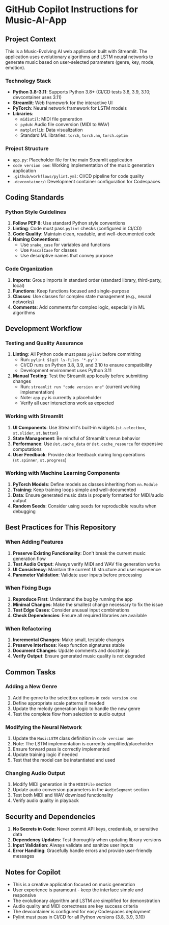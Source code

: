 # GitHub Copilot Instructions for Music-AI-App

## Project Context

This is a Music-Evolving AI web application built with Streamlit. The application uses evolutionary algorithms and LSTM neural networks to generate music based on user-selected parameters (genre, key, mode, emotion).

### Technology Stack

- **Python 3.8-3.11**: Supports Python 3.8+ (CI/CD tests 3.8, 3.9, 3.10; devcontainer uses 3.11)
- **Streamlit**: Web framework for the interactive UI
- **PyTorch**: Neural network framework for LSTM models
- **Libraries**:
  - `midiutil`: MIDI file generation
  - `pydub`: Audio file conversion (MIDI to WAV)
  - `matplotlib`: Data visualization
  - Standard ML libraries: `torch`, `torch.nn`, `torch.optim`

### Project Structure

- `app.py`: Placeholder file for the main Streamlit application
- `code version one`: Working implementation of the music generation application
- `.github/workflows/pylint.yml`: CI/CD pipeline for code quality
- `.devcontainer/`: Development container configuration for Codespaces

## Coding Standards

### Python Style Guidelines

1. **Follow PEP 8**: Use standard Python style conventions
2. **Linting**: Code must pass `pylint` checks (configured in CI/CD)
3. **Code Quality**: Maintain clean, readable, and well-documented code
4. **Naming Conventions**:
   - Use `snake_case` for variables and functions
   - Use `PascalCase` for classes
   - Use descriptive names that convey purpose

### Code Organization

1. **Imports**: Group imports in standard order (standard library, third-party, local)
2. **Functions**: Keep functions focused and single-purpose
3. **Classes**: Use classes for complex state management (e.g., neural networks)
4. **Comments**: Add comments for complex logic, especially in ML algorithms

## Development Workflow

### Testing and Quality Assurance

1. **Linting**: All Python code must pass `pylint` before committing
   - Run: `pylint $(git ls-files '*.py')`
   - CI/CD runs on Python 3.8, 3.9, and 3.10 to ensure compatibility
   - Development environment uses Python 3.11
2. **Manual Testing**: Test the Streamlit app locally before submitting changes
   - Run: `streamlit run "code version one"` (current working implementation)
   - Note: `app.py` is currently a placeholder
   - Verify all user interactions work as expected

### Working with Streamlit

1. **UI Components**: Use Streamlit's built-in widgets (`st.selectbox`, `st.slider`, `st.button`)
2. **State Management**: Be mindful of Streamlit's rerun behavior
3. **Performance**: Use `@st.cache_data` or `@st.cache_resource` for expensive computations
4. **User Feedback**: Provide clear feedback during long operations (`st.spinner`, `st.progress`)

### Working with Machine Learning Components

1. **PyTorch Models**: Define models as classes inheriting from `nn.Module`
2. **Training**: Keep training loops simple and well-documented
3. **Data**: Ensure generated music data is properly formatted for MIDI/audio output
4. **Random Seeds**: Consider using seeds for reproducible results when debugging

## Best Practices for This Repository

### When Adding Features

1. **Preserve Existing Functionality**: Don't break the current music generation flow
2. **Test Audio Output**: Always verify MIDI and WAV file generation works
3. **UI Consistency**: Maintain the current UI structure and user experience
4. **Parameter Validation**: Validate user inputs before processing

### When Fixing Bugs

1. **Reproduce First**: Understand the bug by running the app
2. **Minimal Changes**: Make the smallest change necessary to fix the issue
3. **Test Edge Cases**: Consider unusual input combinations
4. **Check Dependencies**: Ensure all required libraries are available

### When Refactoring

1. **Incremental Changes**: Make small, testable changes
2. **Preserve Interfaces**: Keep function signatures stable
3. **Document Changes**: Update comments and docstrings
4. **Verify Output**: Ensure generated music quality is not degraded

## Common Tasks

### Adding a New Genre

1. Add the genre to the selectbox options in `code version one`
2. Define appropriate scale patterns if needed
3. Update the melody generation logic to handle the new genre
4. Test the complete flow from selection to audio output

### Modifying the Neural Network

1. Update the `MusicLSTM` class definition in `code version one`
2. Note: The LSTM implementation is currently simplified/placeholder
3. Ensure forward pass is correctly implemented
4. Update training logic if needed
5. Test that the model can be instantiated and used

### Changing Audio Output

1. Modify MIDI generation in the `MIDIFile` section
2. Update audio conversion parameters in the `AudioSegment` section
3. Test both MIDI and WAV download functionality
4. Verify audio quality in playback

## Security and Dependencies

1. **No Secrets in Code**: Never commit API keys, credentials, or sensitive data
2. **Dependency Updates**: Test thoroughly when updating library versions
3. **Input Validation**: Always validate and sanitize user inputs
4. **Error Handling**: Gracefully handle errors and provide user-friendly messages

## Notes for Copilot

- This is a creative application focused on music generation
- User experience is paramount - keep the interface simple and responsive
- The evolutionary algorithm and LSTM are simplified for demonstration
- Audio quality and MIDI correctness are key success criteria
- The devcontainer is configured for easy Codespaces deployment
- Pylint must pass in CI/CD for all Python versions (3.8, 3.9, 3.10)
